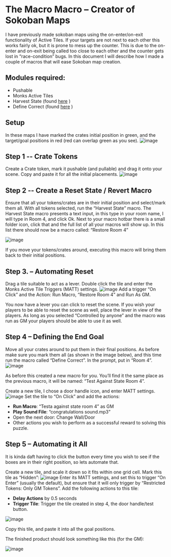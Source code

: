# The Macro Macro – Creator of Sokoban Maps

I have previously made sokoban maps using the on-enter/on-exit functionality of Active Tiles. If your targets are not next to each other this works fairly ok, but it is prone to mess up the counter. This is due to the on-enter and on-exit being called too close to each other and the counter gets lost in “race-condition” bugs. In this document I will describe how I made a couple of macros that will ease Sokoban map creation.

## Modules required:
 * Pushable
 * Monks Active Tiles
 * Harvest State (found [here](Harvest%20State.md) )
 * Define Correct (found [here](Define%20Correct.md) )

## Setup
In these maps I have marked the crates initial position in green, and the target/goal positions in red (red can overlap green as you see).
![image](https://user-images.githubusercontent.com/8543541/167253477-59251e67-fd10-4aa5-af10-97cf3798d9d0.png)

## Step 1 -- Crate Tokens

Create a Crate token, mark it pushable (and pullable) and drag it onto your scene. Copy and paste it for all the initial placements.
![image](https://user-images.githubusercontent.com/8543541/167253693-4e4c3c80-d025-41fd-9c5d-006997945708.png)

## Step 2 -- Create a Reset State / Revert Macro
Ensure that all your tokens/crates are in their initial position and select/mark them all. With all tokens selected, run the “Harvest State” macro. The Harvest State macro presents a text input, in this type in your room name, I will type in Room 4, and click Ok.
Next to your macro hotbar there is a small folder icon, click that and the full list of all your macros will show up. In this list there should now be a macro called: “Restore Room 4”

![image](https://user-images.githubusercontent.com/8543541/167254157-fa6ee31e-bef2-4016-93e3-c72633fe387b.png)

If you move your tokens/crates around, executing this macro will bring them back to their initial positions.

## Step 3. – Automating Reset
Drag a tile suitable to act as a lever. Double click the tile and enter the Monks Active Tile Triggers (MATT) settings.
![image](https://user-images.githubusercontent.com/8543541/167254459-0bff6d20-fa58-4304-83a3-a7b0f26be39d.png)
Add a trigger “On Click” and the Action: Run Macro, “Restore Room 4” and Run As GM.

You now have a lever you can click to reset the scene. If you wish your players to be able to reset the scene as well, place the lever in view of the players. As long as you selected “Controlled by anyone” and the macro was run as GM your players should be able to use it as well.

## Step 4 – Defining the End Goal
Move all your crates around to put them in their final positions. As before make sure you mark them all (as shown in the image below), and this time run the macro called “Define Correct”. In the prompt, put in “Room 4”.
![image](https://user-images.githubusercontent.com/8543541/167254991-53d6bed8-8047-4e7b-ab20-60aedc910e9a.png)

As before this created a new macro for you. You’ll find it the same place as the previous macro, it will be named: “Test Against State Room 4”. 

Create a new tile, I chose a door handle icon, and enter MATT settings. 
![image](https://user-images.githubusercontent.com/8543541/167255181-57f49220-3d78-401d-9ae7-b61edb6d290d.png)
Set the tile to “On Click” and add the actions:
* **Run Macro**: “Testa against state room 4” as GM
* **Play Sound File**: “congratulations sound.mp3”
* Open the next door: Change Wall/Door
* Other actions you wish to perform as a successful reward to solving this puzzle.


## Step 5 – Automating it All
It is kinda daft having to click the button every time you wish to see if the boxes are in their right position, so lets automate that.

Create a new tile, and scale it down so it fits within one grid cell. Mark this tile as “Hidden”:
![image](https://user-images.githubusercontent.com/8543541/167255525-31af9eb7-92d6-4392-8fd3-fa40b21b1e85.png)
Enter its MATT settings, and set this to trigger “On Enter” (usually the default), but ensure that it will only trigger by “Restricted Tokens: Only GM Tokens”.
Add the following actions to this tile:
 * **Delay Actions** by 0.5 seconds
 * **Trigger Tile**: Trigger the tile created in step 4, the door handle/test button.

![image](https://user-images.githubusercontent.com/8543541/167255747-3e859023-536e-4df6-8122-9e4dc1834aeb.png)

Copy this tile, and paste it into all the goal positions. 

The finished product should look something like this (for the GM):

![image](https://user-images.githubusercontent.com/8543541/167255860-55e2c0e6-4589-4026-8ae1-f74405636dd0.png)



